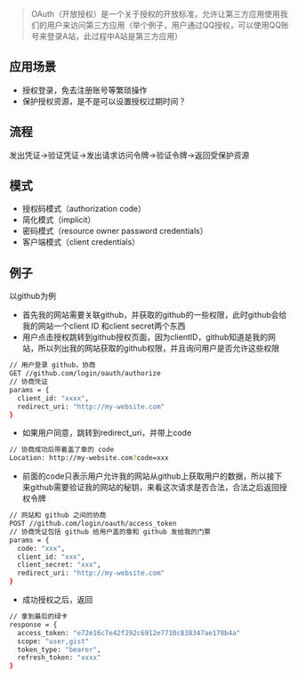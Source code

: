 > OAuth（开放授权）是一个关于授权的开放标准，允许让第三方应用使用我们的用户来访问第三方应用（举个例子，用户通过QQ授权，可以使用QQ账号来登录A站，此过程中A站是第三方应用）

## 应用场景
- 授权登录，免去注册账号等繁琐操作
- 保护授权资源，是不是可以设置授权过期时间？

## 流程
发出凭证->验证凭证->发出请求访问令牌->验证令牌->返回受保护资源

## 模式
- 授权码模式（authorization code）
- 简化模式（implicit）
- 密码模式（resource owner password credentials）
- 客户端模式（client credentials）

## 例子
以github为例
- 首先我的网站需要关联github，并获取的github的一些权限，此时github会给我的网站一个client ID 和client secret两个东西
- 用户点击授权跳转到github授权页面，因为clientID，github知道是我的网站，所以列出我的网站获取的github权限，并且询问用户是否允许这些权限
```bash
// 用户登录 github，协商
GET //github.com/login/oauth/authorize
// 协商凭证
params = {
  client_id: "xxxx",
  redirect_uri: "http://my-website.com"
}
```
- 如果用户同意，跳转到redirect_uri，并带上code
```bash
// 协商成功后带着盖了章的 code
Location: http://my-website.com?code=xxx
```
- 前面的code只表示用户允许我的网站从github上获取用户的数据，所以接下来github需要验证我的网站的秘钥，来看这次请求是否合法，合法之后返回授权令牌
```bash
// 网站和 github 之间的协商
POST //github.com/login/oauth/access_token
// 协商凭证包括 github 给用户盖的章和 github 发给我的门票
params = {
  code: "xxx",
  client_id: "xxx",
  client_secret: "xxx",
  redirect_uri: "http://my-website.com"
}
```
- 成功授权之后，返回
```bash
// 拿到最后的绿卡
response = {
  access_token: "e72e16c7e42f292c6912e7710c838347ae178b4a"
  scope: "user,gist"
  token_type: "bearer",
  refresh_token: "xxxx"
}
```



